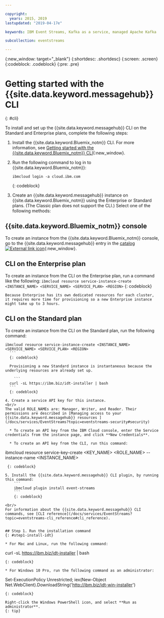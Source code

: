 ```yaml
---

copyright:
  years: 2015, 2019
lastupdated: "2019-04-17e"

keywords: IBM Event Streams, Kafka as a service, managed Apache Kafka

subcollection: eventstreams

---
```


{:new_window: target="_blank"}
{:shortdesc: .shortdesc}
{:screen: .screen}
{:codeblock: .codeblock}
{:pre: .pre}

# Getting started with the {{site.data.keyword.messagehub}} CLI 
{: #cli}

To install and set up the {{site.data.keyword.messagehub}} CLI on the Standard and Enterprise plans, complete the following steps:

1. Install the {{site.data.keyword.Bluemix_notm}} CLI. For more information, see [Getting started with the {{site.data.keyword.Bluemix_notm}} CLI](/docs/cli?topic=cloud-cli-ibmcloud-cli#ibmcloud-cli){:new_window}.

2. Run the following command to log in to {{site.data.keyword.Bluemix_notm}}:
    ```
    ibmcloud login -a cloud.ibm.com
    ```
    {: codeblock}

3. Create an {{site.data.keyword.messagehub}} instance on {{site.data.keyword.Bluemix_notm}} using the Enterprise or Standard plans. (The Classic plan does not support the CLI.) 
Select one of the following methods:

  ## {{site.data.keyword.Bluemix_notm}} console
  To create an instance from the {{site.data.keyword.Bluemix_notm}} console, go to the {{site.data.keyword.messagehub}} entry in the
  [catalog ![External link icon](../../icons/launch-glyph.svg "External link icon")](https://cloud.ibm.com/catalog/services/event-streams){:new_window}.

  ## CLI on the Enterprise plan
  To create an instance from the CLI on the Enterprise plan, run a command like the following:
    ```
   ibmcloud resource service-instance-create <INSTANCE_NAME> <SERVICE_NAME> <SERVICE_PLAN> <REGION>
    ```
   {: codeblock}
    
    Because Enterprise has its own dedicated resources for each cluster, it requires more time for provisioning so a new Enterprise instance might take up to 3 hours.

  ## CLI on the Standard plan    
  To create an instance from the CLI on the Standard plan, run the following command:

  ```
  ibmcloud resource service-instance-create <INSTANCE_NAME> <SERVICE_NAME> <SERVICE_PLAN> <REGION>
    ```
    {: codeblock}

    Provisioning a new Standard instance is instantaneous because the underlying resources are already set up.
    
      ```
    curl -sL https://ibm.biz/idt-installer | bash
    ```
    {: codeblock}
    
4. Create a service API key for this instance. 
<br/>
The valid ROLE_NAMEs are: Manager, Writer, and Reader. Their permissions are described in [Managing access to your {{site.data.keyword.messagehub}} resources ](/docs/services/EventStreams?topic=eventstreams-security#security)

    * To create an API key from the IBM Cloud console, enter the Service credentials from the instance page, and click **New Credentials**.

    * To create an API key from the CLI, run this command:
  ```
  ibmcloud resource service-key-create <KEY_NAME> <ROLE_NAME> --instance-name <INSTANCE_NAME>
```
 {: codeblock}

5. Install the {{site.data.keyword.messagehub}} CLI plugin, by running this command:
    ```
    ibmcloud plugin install event-streams
    ```
    {: codeblock}

<br/>
For information about the {{site.data.keyword.messagehub}} CLI commands, see [CLI reference](/docs/services/EventStreams?topic=eventstreams-cli_reference#cli_reference).


## Step 1. Run the installation command
{: #step1-install-idt}

* For Mac and Linux, run the following command:
  ```
  curl -sL https://ibm.biz/idt-installer | bash
  ```
  {: codeblock}

* For Windows 10 Pro, run the following command as an administrator:
  ```
  Set-ExecutionPolicy Unrestricted; iex(New-Object Net.WebClient).DownloadString('http://ibm.biz/idt-win-installer')
  ```
  {: codeblock}

  Right-click the Windows PowerShell icon, and select **Run as administrator**.
  {: tip}






